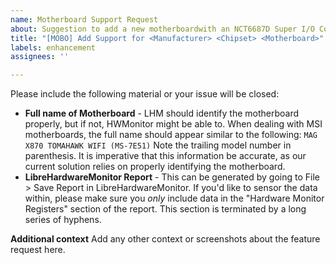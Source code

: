 ```yaml
---
name: Motherboard Support Request
about: Suggestion to add a new motherboardwith an NCT6687D Super I/O Controller
title: "[MOBO] Add Support for <Manufacturer> <Chipset> <Motherboard>"
labels: enhancement
assignees: ''

---
```


Please include the following material or your issue will be closed:
 - **Full name of Motherboard** - LHM should identify the motherboard properly, but if not, HWMonitor might be able to. When dealing with MSI motherboards, the full name should appear similar to the following: `MAG X870 TOMAHAWK WIFI (MS-7E51)` Note the trailing model number in parenthesis. It is imperative that this information be accurate, as our current solution relies on properly identifying the motherboard. 
- **LibreHardwareMonitor Report** - This can be generated by going to File > Save Report in LibreHardwareMonitor. If you'd like to sensor the data within, please make sure you _only_ include data in the "Hardware Monitor Registers" section of the report. This section is terminated by a long series of hyphens.

**Additional context**
Add any other context or screenshots about the feature request here.
